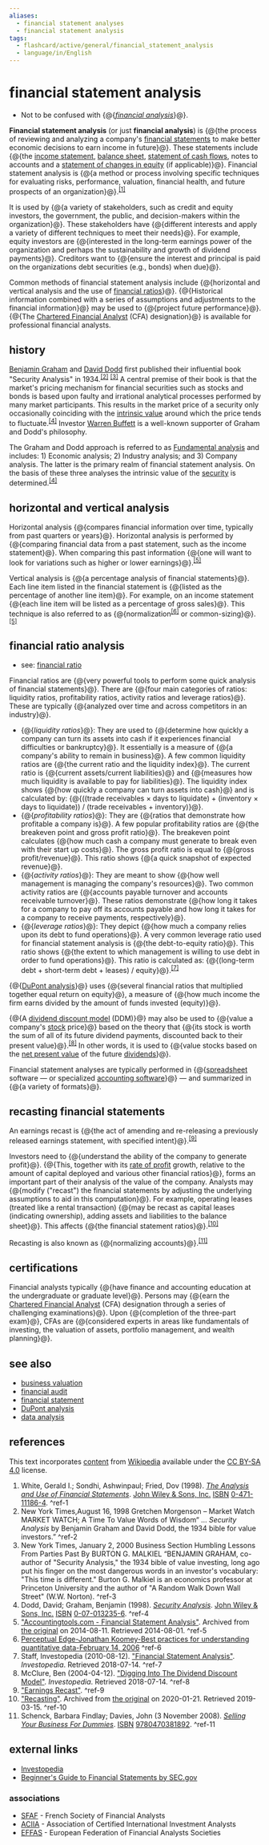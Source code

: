 ```yaml
---
aliases:
  - financial statement analyses
  - financial statement analysis
tags:
  - flashcard/active/general/financial_statement_analysis
  - language/in/English
---
```


# financial statement analysis

- Not to be confused with {@{_[financial analysis](financial%20analysis.md)_}@}. <!--SR:!2025-06-28,214,330-->

__Financial statement analysis__ (or just __financial analysis__) is {@{the process of reviewing and analyzing a company's [financial statements](financial%20statement.md) to make better economic decisions to earn income in future}@}. These statements include {@{the [income statement](income%20statement.md), [balance sheet](balance%20sheet.md), [statement of cash flows](cash%20flow%20statement.md), notes to accounts and a [statement of changes in equity](statement%20of%20changes%20in%20equity.md) (if applicable)}@}. Financial statement analysis is {@{a method or process involving specific techniques for evaluating risks, performance, valuation, financial health, and future prospects of an organization}@}.<sup>[\[1\]](#^ref-1)</sup> <!--SR:!2025-07-19,231,330!2025-02-15,87,250!2025-03-06,118,290-->

It is used by {@{a variety of stakeholders, such as credit and equity investors, the government, the public, and decision-makers within the organization}@}. These stakeholders have {@{different interests and apply a variety of different techniques to meet their needs}@}. For example, equity investors are {@{interested in the long-term earnings power of the organization and perhaps the sustainability and growth of dividend payments}@}. Creditors want to {@{ensure the interest and principal is paid on the organizations debt securities (e.g., bonds) when due}@}. <!--SR:!2025-09-22,283,330!2025-05-15,176,310!2025-06-14,200,310!2025-10-04,291,330-->

Common methods of financial statement analysis include {@{horizontal and vertical analysis and the use of [financial ratios](financial%20ratio.md)}@}. {@{Historical information combined with a series of assumptions and adjustments to the financial information}@} may be used to {@{project future performance}@}. {@{The [Chartered Financial Analyst](Chartered%20Financial%20Analyst.md) (CFA) designation}@} is available for professional financial analysts. <!--SR:!2025-09-24,285,330!2025-10-17,303,330!2025-06-07,194,310!2025-09-12,276,330-->

## history

[Benjamin Graham](Benjamin%20Graham.md) and [David Dodd](David%20Dodd.md) first published their influential book "Security Analysis" in 1934.<sup>[\[2\]](#^ref-2)</sup> <sup>[\[3\]](#^ref-3)</sup> A central premise of their book is that the market's pricing mechanism for financial securities such as stocks and bonds is based upon faulty and irrational analytical processes performed by many market participants. This results in the market price of a security only occasionally coinciding with the [intrinsic value](intrinsic%20value%20(finance).md) around which the price tends to fluctuate.<sup>[\[4\]](#^ref-4)</sup> Investor [Warren Buffett](Warren%20Buffett.md) is a well-known supporter of Graham and Dodd's philosophy.

The Graham and Dodd approach is referred to as [Fundamental analysis](fundamental%20analysis.md) and includes: 1) Economic analysis; 2) Industry analysis; and 3) Company analysis. The latter is the primary realm of financial statement analysis. On the basis of these three analyses the intrinsic value of the [security](security%20(finance).md) is determined.<sup>[\[4\]](#^ref-4)</sup>

## horizontal and vertical analysis

Horizontal analysis {@{compares financial information over time, typically from past quarters or years}@}. Horizontal analysis is performed by {@{comparing financial data from a past statement, such as the income statement}@}. When comparing this past information {@{one will want to look for variations such as higher or lower earnings}@}.<sup>[\[5\]](#^ref-5)</sup> <!--SR:!2024-12-19,70,310!2025-05-05,158,310!2025-08-18,254,330-->

Vertical analysis is {@{a percentage analysis of financial statements}@}. Each line item listed in the financial statement is {@{listed as the percentage of another line item}@}. For example, on an income statement {@{each line item will be listed as a percentage of gross sales}@}. This technique is also referred to as {@{normalization<sup>[\[6\]](#^ref-6)</sup> or common-sizing}@}.<sup>[\[5\]](#^ref-5)</sup> <!--SR:!2025-08-19,255,330!2025-02-28,117,290!2025-09-30,290,330!2024-12-22,73,310-->

## financial ratio analysis

- see: [financial ratio](financial%20ratio.md)

Financial ratios are {@{very powerful tools to perform some quick analysis of financial statements}@}. There are {@{four main categories of ratios: liquidity ratios, profitability ratios, activity ratios and leverage ratios}@}. These are typically {@{analyzed over time and across competitors in an industry}@}. <!--SR:!2025-05-19,179,310!2025-03-24,128,290!2025-08-07,246,330-->

- {@{_liquidity ratios_}@}: They are used to {@{determine how quickly a company can turn its assets into cash if it experiences financial difficulties or bankruptcy}@}. It essentially is a measure of {@{a company's ability to remain in business}@}. A few common liquidity ratios are {@{the current ratio and the liquidity index}@}. The current ratio is {@{current assets/current liabilities}@} and {@{measures how much liquidity is available to pay for liabilities}@}. The liquidity index shows {@{how quickly a company can turn assets into cash}@} and is calculated by: {@{((trade receivables × days to liquidate) + (inventory × days to liquidate)) / (trade receivables + inventory)}@}.
- {@{_profitability ratios_}@}: They are {@{ratios that demonstrate how profitable a company is}@}. A few popular profitability ratios are {@{the breakeven point and gross profit ratio}@}. The breakeven point calculates {@{how much cash a company must generate to break even with their start up costs}@}. The gross profit ratio is equal to {@{gross profit/revenue}@}. This ratio shows {@{a quick snapshot of expected revenue}@}.
- {@{_activity ratios_}@}: They are meant to show {@{how well management is managing the company's resources}@}. Two common activity ratios are {@{accounts payable turnover and accounts receivable turnover}@}. These ratios demonstrate {@{how long it takes for a company to pay off its accounts payable and how long it takes for a company to receive payments, respectively}@}.
- {@{_leverage ratios_}@}: They depict {@{how much a company relies upon its debt to fund operations}@}. A very common leverage ratio used for financial statement analysis is {@{the debt-to-equity ratio}@}. This ratio shows {@{the extent to which management is willing to use debt in order to fund operations}@}. This ratio is calculated as: {@{(long-term debt + short-term debt + leases) / equity}@}.<sup>[\[7\]](#^ref-7)</sup> <!--SR:!2025-09-02,268,330!2024-12-20,71,310!2025-04-22,161,310!2025-09-23,283,330!2025-04-30,168,310!2025-04-08,146,310!2025-07-14,226,330!2025-07-12,207,310!2025-09-15,278,330!2025-08-15,253,330!2025-04-13,155,310!2025-02-16,109,290!2025-06-02,179,310!2025-05-17,167,310!2025-07-07,206,310!2025-03-04,124,310!2025-07-06,207,290!2025-03-13,116,290!2025-04-29,163,310!2025-06-30,215,330!2025-07-29,239,330!2025-01-15,84,290!2025-04-08,136,290-->

{@{[DuPont analysis](DuPont%20analysis.md)}@} uses {@{several financial ratios that multiplied together equal return on equity}@}, a measure of {@{how much income the firm earns divided by the amount of funds invested (equity)}@}. <!--SR:!2025-07-21,232,330!2025-07-18,230,330!2025-03-23,124,290-->

{@{A [dividend discount model](dividend%20discount%20model.md) (DDM)}@} may also be used to {@{value a company's [stock](stock.md) price}@} based on the theory that {@{its stock is worth the sum of all of its future dividend payments, discounted back to their present value}@}.<sup>[\[8\]](#^ref-8)</sup> In other words, it is used to {@{value stocks based on the [net present value](net%20present%20value.md) of the future [dividends](dividend.md)}@}. <!--SR:!2025-08-14,252,330!2025-07-28,238,330!2025-07-27,237,330!2025-03-23,139,310-->

Financial statement analyses are typically performed in {@{[spreadsheet](spreadsheet.md) software — or specialized [accounting software](accounting%20software.md)}@} — and summarized in {@{a variety of formats}@}. <!--SR:!2025-07-19,214,310!2025-09-21,282,330-->

## recasting financial statements

An earnings recast is {@{the act of amending and re-releasing a previously released earnings statement, with specified intent}@}.<sup>[\[9\]](#^ref-9)</sup> <!--SR:!2025-06-16,201,310-->

Investors need to {@{understand the ability of the company to generate profit}@}. {@{This, together with its [rate of profit](rate%20of%20profit.md) growth, relative to the amount of capital deployed and various other financial ratios}@}, forms an important part of their analysis of the value of the company. Analysts may {@{modify ("recast") the financial statements by adjusting the underlying assumptions to aid in this computation}@}. For example, operating leases (treated like a rental transaction) {@{may be recast as capital leases (indicating ownership), adding assets and liabilities to the balance sheet}@}. This affects {@{the financial statement ratios}@}.<sup>[\[10\]](#^ref-10)</sup> <!--SR:!2024-12-21,72,310!2025-01-26,81,270!2025-03-31,145,310!2025-02-17,98,290!2025-07-10,224,330-->

Recasting is also known as {@{normalizing accounts}@}.<sup>[\[11\]](#^ref-11)</sup> <!--SR:!2025-10-06,293,330-->

## certifications

Financial analysts typically {@{have finance and accounting education at the undergraduate or graduate level}@}. Persons may {@{earn the [Chartered Financial Analyst](Chartered%20Financial%20Analyst.md) (CFA) designation through a series of challenging examinations}@}. Upon {@{completion of the three-part exam}@}, CFAs are {@{considered experts in areas like fundamentals of investing, the valuation of assets, portfolio management, and wealth planning}@}. <!--SR:!2025-06-12,197,310!2025-05-16,166,310!2025-07-06,220,330!2025-05-29,187,310-->

## see also

- [business valuation](business%20valuation.md)
- [financial audit](financial%20audit.md)
- [financial statement](financial%20statement.md)
- [DuPont analysis](DuPont%20analysis.md)
- [data analysis](data%20analysis.md)

## references

This text incorporates [content](https://en.wikipedia.org/wiki/financial_statement_analysis) from [Wikipedia](Wikipedia.md) available under the [CC BY-SA 4.0](https://creativecommons.org/licenses/by-sa/4.0/) license.

1. White, Gerald I.; Sondhi, Ashwinpaul; Fried, Dov (1998). _[The Analysis and Use of Financial Statements](The%20Analysis%20and%20Use%20of%20Financial%20Statements.md)_. [John Wiley & Sons, Inc.](wiley%20(publisher).md) [ISBN](ISBN.md) [0-471-11186-4](https://en.wikipedia.org/wiki/Special:BookSources/0-471-11186-4). <a id="^ref-1"></a>^ref-1
2. New York Times,August 16, 1998 Gretchen Morgenson – Market Watch MARKET WATCH; A Time To Value Words of Wisdom“ … _Security Analysis_ by Benjamin Graham and David Dodd, the 1934 bible for value investors.” <a id="^ref-2"></a>^ref-2
3. New York Times, January 2, 2000 Business Section Humbling Lessons From Parties Past By BURTON G. MALKIEL “BENJAMIN GRAHAM, co-author of "Security Analysis," the 1934 bible of value investing, long ago put his finger on the most dangerous words in an investor's vocabulary: "This time is different." Burton G. Malkiel is an economics professor at Princeton University and the author of "A Random Walk Down Wall Street" (W.W. Norton). <a id="^ref-3"></a>^ref-3
4. Dodd, David; Graham, Benjamin (1998). _[Security Analysis](Security%20Analysis%20(book).md)_. [John Wiley & Sons, Inc.](wiley%20(publisher).md) [ISBN](ISBN.md) [0-07-013235-6](https://en.wikipedia.org/wiki/Special:BookSources/0-07-013235-6). <a id="^ref-4"></a>^ref-4
5. ["Accountingtools.com - Financial Statement Analysis"](https://web.archive.org/web/20140811125748/http://www.accountingtools.com/financial-statement-analysis). Archived from [the original](http://www.accountingtools.com/financial-statement-analysis) on 2014-08-11. Retrieved 2014-08-01. <a id="^ref-5"></a>^ref-5
6. [Perceptual Edge-Jonathan Koomey-Best practices for understanding quantitative data-February 14, 2006](http://www.perceptualedge.com/articles/b-eye/quantitative_data.pdf) <a id="^ref-6"></a>^ref-6
7. Staff, Investopedia (2010-08-12). ["Financial Statement Analysis"](http://www.investopedia.com/terms/f/financial-statement-analysis.asp). _Investopedia_. Retrieved 2018-07-14. <a id="^ref-7"></a>^ref-7
8. McClure, Ben (2004-04-12). ["Digging Into The Dividend Discount Model"](http://www.investopedia.com/articles/fundamental/04/041404.asp). _Investopedia_. Retrieved 2018-07-14. <a id="^ref-8"></a>^ref-8
9. ["Earnings Recast"](https://www.investopedia.com/terms/e/earningsrecast.asp). <a id="^ref-9"></a>^ref-9
10. ["Recasting"](https://web.archive.org/web/20200121202708/http://www.bytestart.co.uk/maximise-price-selling-business.html). Archived from [the original](http://www.bytestart.co.uk/maximise-price-selling-business.html/) on 2020-01-21. Retrieved 2019-03-15. <a id="^ref-10"></a>^ref-10
11. Schenck, Barbara Findlay; Davies, John (3 November 2008). [_Selling Your Business For Dummies_](https://books.google.com/books?id=wgH4oNnzOvYC&dq=recasting+financials&pg=PA107). [ISBN](ISBN.md) [9780470381892](https://en.wikipedia.org/wiki/Special:BookSources/9780470381892). <a id="^ref-11"></a>^ref-11

## external links

- [Investopedia](http://www.investopedia.com/terms/f/financial-statement-analysis.asp)
- [Beginner's Guide to Financial Statements by SEC.gov](https://www.sec.gov/investor/pubs/begfinstmtguide.htm)

### associations

- [SFAF](http://www.sfaf.com/) - French Society of Financial Analysts
- [ACIIA](http://www.aciia.org/) - Association of Certified International Investment Analysts
- [EFFAS](https://web.archive.org/web/20090317063049/http://www.effas.com/) - European Federation of Financial Analysts Societies
